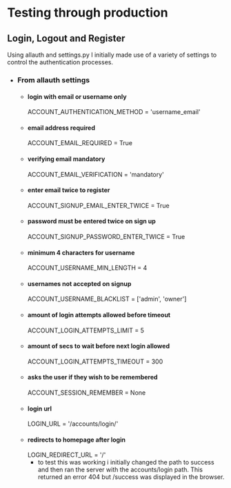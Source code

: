 <h1>Testing through production</h1>

## Login, Logout and Register 
Using allauth and settings.py I initially made use of a variety of settings to control the authentication 
processes.
 - ### From allauth settings 
    - #### login with email or username only
        ACCOUNT_AUTHENTICATION_METHOD = 'username_email'
    - #### email address required
        ACCOUNT_EMAIL_REQUIRED = True
    - #### verifying email mandatory
        ACCOUNT_EMAIL_VERIFICATION = 'mandatory'
    - #### enter email twice to register
        ACCOUNT_SIGNUP_EMAIL_ENTER_TWICE = True
    - #### password must be entered twice on sign up
        ACCOUNT_SIGNUP_PASSWORD_ENTER_TWICE = True
    - #### minimum 4 characters for username
        ACCOUNT_USERNAME_MIN_LENGTH = 4
    - #### usernames not accepted on signup
        ACCOUNT_USERNAME_BLACKLIST = ['admin', 'owner']
    - #### amount of login attempts allowed before timeout
        ACCOUNT_LOGIN_ATTEMPTS_LIMIT = 5
    - #### amount of secs to wait before next login allowed
        ACCOUNT_LOGIN_ATTEMPTS_TIMEOUT = 300
    - #### asks the user if they wish to be remembered
        ACCOUNT_SESSION_REMEMBER = None
    - #### login url
        LOGIN_URL = '/accounts/login/'
    - #### redirects to  homepage after login
        LOGIN_REDIRECT_URL = '/'
        - to test this was working i initially changed the path to success and then ran the server with
        the accounts/login path. This returned an error 404 but /success was displayed in the browser.
